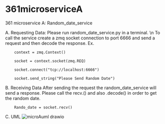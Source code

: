 # 361microserviceA
361 microservice A: Random_date_service


A.	Requesting Data:
        Please run random_date_service.py in a terminal. \n
        To call the service create a zmq socket connection to port 6666 and send a request and then decode the response. 
        Ex. 
        
        context = zmq.Context()
        
        socket = context.socket(zmq.REQ)
        
        socket.connect("tcp://localhost:6666")
        
        socket.send_string("Please Send Random Date")
        

B.	Receiving Data
After sending the request the random_date_service will send a response. Please call the recv.() and also .decode() in order to get the random date. 

        Rando_date = socket.recv()

C.	UML
 ![microAuml drawio](https://github.com/user-attachments/assets/d4d9c86f-5b0c-41b9-9d38-555e18fad854)

